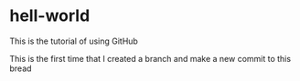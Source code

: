 # hell-world
This is the tutorial of using GitHub 

This is the first time that I created a branch and make a new commit to this bread
